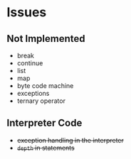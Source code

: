# Issues

## Not Implemented

* break
* continue
* list
* map
* byte code machine
* exceptions
* ternary operator

## Interpreter Code

* ~~exception handling in the interpreter~~
* ~~`depth` in statements~~
